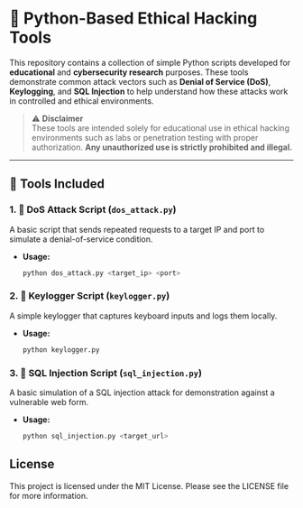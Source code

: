 # 🔐 Python-Based Ethical Hacking Tools

This repository contains a collection of simple Python scripts developed for **educational** and **cybersecurity research** purposes. These tools demonstrate common attack vectors such as **Denial of Service (DoS)**, **Keylogging**, and **SQL Injection** to help understand how these attacks work in controlled and ethical environments.

> ⚠️ **Disclaimer**  
> These tools are intended solely for educational use in ethical hacking environments such as labs or penetration testing with proper authorization. **Any unauthorized use is strictly prohibited and illegal.**

---

## 🧰 Tools Included

### 1. 🚨 DoS Attack Script (`dos_attack.py`)
A basic script that sends repeated requests to a target IP and port to simulate a denial-of-service condition.

- **Usage:**  
  ```bash
  python dos_attack.py <target_ip> <port>

### 2. 🚨 Keylogger Script (`keylogger.py`)
A simple keylogger that captures keyboard inputs and logs them locally.

- **Usage:**  
  ```bash
  python keylogger.py

### 3. 🚨 SQL Injection Script (`sql_injection.py`)
A basic simulation of a SQL injection attack for demonstration against a vulnerable web form.

- **Usage:**  
  ```bash
  python sql_injection.py <target_url>

## License
This project is licensed under the MIT License. Please see the LICENSE file for more information.



